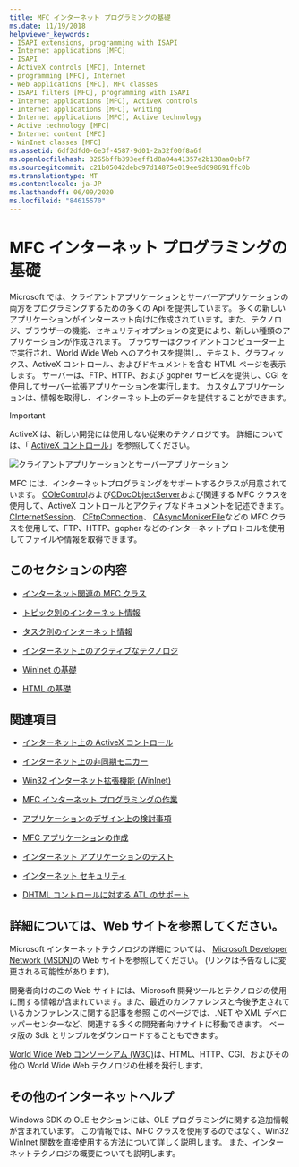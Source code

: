 ```yaml
---
title: MFC インターネット プログラミングの基礎
ms.date: 11/19/2018
helpviewer_keywords:
- ISAPI extensions, programming with ISAPI
- Internet applications [MFC]
- ISAPI
- ActiveX controls [MFC], Internet
- programming [MFC], Internet
- Web applications [MFC], MFC classes
- ISAPI filters [MFC], programming with ISAPI
- Internet applications [MFC], ActiveX controls
- Internet applications [MFC], writing
- Internet applications [MFC], Active technology
- Active technology [MFC]
- Internet content [MFC]
- WinInet classes [MFC]
ms.assetid: 6df2dfd0-6e3f-4587-9d01-2a32f00f8a6f
ms.openlocfilehash: 3265bffb393eeff1d8a04a41357e2b138aa0ebf7
ms.sourcegitcommit: c21b05042debc97d14875e019ee9d698691ffc0b
ms.translationtype: MT
ms.contentlocale: ja-JP
ms.lasthandoff: 06/09/2020
ms.locfileid: "84615570"
---
```

# <a name="mfc-internet-programming-basics"></a>MFC インターネット プログラミングの基礎

Microsoft では、クライアントアプリケーションとサーバーアプリケーションの両方をプログラミングするための多くの Api を提供しています。 多くの新しいアプリケーションがインターネット向けに作成されています。また、テクノロジ、ブラウザーの機能、セキュリティオプションの変更により、新しい種類のアプリケーションが作成されます。 ブラウザーはクライアントコンピューター上で実行され、World Wide Web へのアクセスを提供し、テキスト、グラフィックス、ActiveX コントロール、およびドキュメントを含む HTML ページを表示します。 サーバーは、FTP、HTTP、および gopher サービスを提供し、CGI を使用してサーバー拡張アプリケーションを実行します。 カスタムアプリケーションは、情報を取得し、インターネット上のデータを提供することができます。

>[!IMPORTANT]
> ActiveX は、新しい開発には使用しない従来のテクノロジです。 詳細については、「 [ActiveX コントロール](activex-controls.md)」を参照してください。

![クライアントアプリケーションとサーバーアプリケーション](../mfc/media/vc38bq1.gif "クライアント サーバー アプリケーション")

MFC には、インターネットプログラミングをサポートするクラスが用意されています。 [COleControl](reference/colecontrol-class.md)および[CDocObjectServer](reference/cdocobjectserver-class.md)および関連する MFC クラスを使用して、ActiveX コントロールとアクティブなドキュメントを記述できます。 [CInternetSession](reference/cinternetsession-class.md)、 [CFtpConnection](reference/cftpconnection-class.md)、 [CAsyncMonikerFile](reference/casyncmonikerfile-class.md)などの MFC クラスを使用して、FTP、HTTP、gopher などのインターネットプロトコルを使用してファイルや情報を取得できます。

## <a name="in-this-section"></a>このセクションの内容

- [インターネット関連の MFC クラス](internet-related-mfc-classes.md)

- [トピック別のインターネット情報](internet-information-by-topic.md)

- [タスク別のインターネット情報](internet-information-by-task.md)

- [インターネット上のアクティブなテクノロジ](active-technology-on-the-internet.md)

- [WinInet の基礎](wininet-basics.md)

- [HTML の基礎](html-basics.md)

## <a name="related-sections"></a>関連項目

- [インターネット上の ActiveX コントロール](activex-controls-on-the-internet.md)

- [インターネット上の非同期モニカー](asynchronous-monikers-on-the-internet.md)

- [Win32 インターネット拡張機能 (WinInet)](win32-internet-extensions-wininet.md)

- [MFC インターネット プログラミングの作業](mfc-internet-programming-tasks.md)

- [アプリケーションのデザイン上の検討事項](application-design-choices.md)

- [MFC アプリケーションの作成](writing-mfc-applications.md)

- [インターネット アプリケーションのテスト](testing-internet-applications.md)

- [インターネット セキュリティ](internet-security-cpp.md)

- [DHTML コントロールに対する ATL のサポート](../atl/atl-support-for-dhtml-controls.md)

## <a name="web-sites-for-more-information"></a><a name="_core_web_sites_for_more_information"></a>詳細については、Web サイトを参照してください。

Microsoft インターネットテクノロジの詳細については、 [Microsoft Developer Network (MSDN)](https://go.microsoft.com/fwlink/p/?linkid=56322)の Web サイトを参照してください。 (リンクは予告なしに変更される可能性があります)。

開発者向けのこの Web サイトには、Microsoft 開発ツールとテクノロジの使用に関する情報が含まれています。また、最近のカンファレンスと今後予定されているカンファレンスに関する記事を参照 このページでは、.NET や XML デベロッパーセンターなど、関連する多くの開発者向けサイトに移動できます。 ベータ版の Sdk とサンプルをダウンロードすることもできます。

[World Wide Web コンソーシアム (W3C)](https://go.microsoft.com/fwlink/p/?linkid=37125)は、HTML、HTTP、CGI、およびその他の World Wide Web テクノロジの仕様を発行します。

## <a name="more-internet-help"></a><a name="_core_more_internet_help"></a>その他のインターネットヘルプ

Windows SDK の OLE セクションには、OLE プログラミングに関する追加情報が含まれています。 この情報では、MFC クラスを使用するのではなく、Win32 WinInet 関数を直接使用する方法について詳しく説明します。 また、インターネットテクノロジの概要についても説明します。
